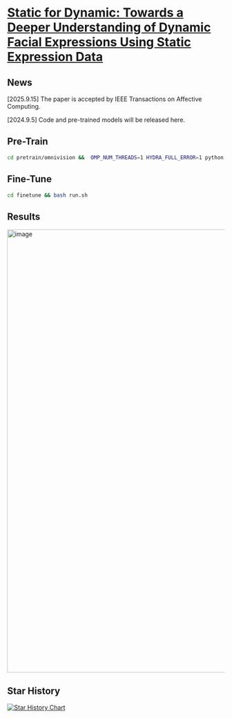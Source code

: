 # [Static for Dynamic: Towards a Deeper Understanding of Dynamic Facial Expressions Using Static Expression Data](https://arxiv.org/pdf/2409.06154)

## News

[2025.9.15] The paper is accepted by IEEE Transactions on Affective Computing.

[2024.9.5] Code and pre-trained models will be released here.

## Pre-Train

```bash
cd pretrain/omnivision &&  OMP_NUM_THREADS=1 HYDRA_FULL_ERROR=1 python train_app_submitit.py +experiments=videomae/videomae_base_vox2_affectnet
```
## Fine-Tune

```bash
cd finetune && bash run.sh
```



## Results

<img width="1024" alt="image" src="https://github.com/user-attachments/assets/31b131e1-6530-4486-9bb4-a006fe464d32" />




## Star History

[![Star History Chart](https://api.star-history.com/svg?repos=MSA-LMC/S4D&type=Date)](https://star-history.com/#MSA-LMC/S4D&Date)
